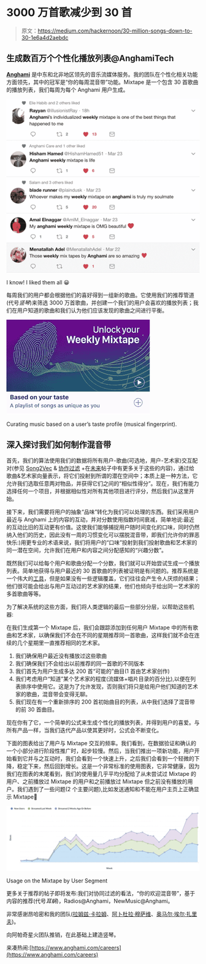 # 3000 万首歌减少到 30 首

> 原文：<https://medium.com/hackernoon/30-million-songs-down-to-30-1e6a4d2aebdc>

## 生成数百万个个性化播放列表@AnghamiTech

[**Anghami**](http://play.anghami.com) 是中东和北非地区领先的音乐流媒体服务。我的团队在个性化相关功能方面领先，其中的冠军是“你的每周混音带”功能。Mixtape 是一个包含 30 首歌曲的播放列表，我们每周为每个 Anghami 用户生成。

![](img/8ae6a97ecb8db3556dac2fbb397a0e12.png)

I know! I liked them all 😀

每周我们的用户都会根据他们的喜好得到一组新的歌曲。它使用我们的推荐管道(代号*竖琴*)来筛选 3000 万首歌曲，并创建一个我们的用户会喜欢的播放列表；我们在用户知道的歌曲和我们认为他们应该发现的歌曲之间进行平衡。

![](img/1dd226052292fff912f4ca038bab028d.png)

Curating music based on a user’s taste profile (musical fingerprint).

## 深入探讨我们如何制作混音带

首先，我们的算法使用我们的数据将所有用户-歌曲(可选地，用户-艺术家)交互配对(参见 [Song2Vec](https://towardsdatascience.com/using-word2vec-for-music-recommendations-bb9649ac2484) & [协作过滤](https://en.wikipedia.org/wiki/Collaborative_filtering) +在[未来](https://hackernoon.com/tagged/future)帖子中有更多关于这些的内容)，通过给歌曲&艺术家向量表示，将它们投射到所谓的潜在空间中；本质上是一种方法，它允许我们选取任意两对物品，并获得它们之间的“相似性得分”。现在，我们有能力选择任何一个项目，并根据相似性对所有其他项目进行评分，然后我们从这里开始。

接下来，我们需要将用户的抽象“品味”转化为我们可以处理的东西。我们采用用户最近与 Anghami 上的内容的互动，并对分数使用指数时间衰减，简单地说:最近的互动比旧的互动更有价值。这使我们能够捕捉用户随时间变化的口味，同时仍然纳入他们的历史，因此没有一周的习惯变化可以摆脱混音带，即我们允许你的罪恶快乐:)用更专业的术语来说，我们将用户的“口味”投射到我们投射歌曲和艺术家的同一潜在空间，允许我们在用户和内容之间分配感知的“兴趣分数”。

既然我们可以给每个用户和歌曲分配一个分数，我们就可以开始尝试生成一个播放列表。简单地获得与用户最近的 30 首歌曲的列表被证明是有问题的。推荐系统是一个伟大的[工具](https://hackernoon.com/tagged/tool)，但是如果没有一些逻辑覆盖，它们往往会产生令人厌烦的结果；他们很可能会给出与用户互动过的艺术家的结果，他们也倾向于给出同一艺术家的多首歌曲等等。

为了解决系统的这些方面，我们将人类逻辑的最后一些部分分层，以帮助这些机器:

在我们生成第一个 Mixtape 后，我们会跟踪添加到任何用户 Mixtape 中的所有歌曲和艺术家，以确保我们不会在不同的星期推荐同一首歌曲，这样我们就不会在连续的几个星期里一直推荐相同的艺术家。

1.  我们确保用户最近没有播放过这些歌曲
2.  我们确保我们不会给出以前推荐的同一首歌的不同版本
3.  我们首先为用户生成多达 200 首“可能的”曲目(1 首由艺术家创作)
4.  我们考虑用户“知道”某个艺术家的程度(流媒体+唱片目录的百分比),以便在列表排序中使用它。这是为了允许发现，否则我们将只是给用户他们知道的艺术家的歌曲，混音带会变得无聊。
5.  我们现在有一个重新排序的 200 首初始曲目的列表，从中我们选择了混音带的前 30 首曲目。

现在你有了它，一个简单的公式来生成个性化的播放列表，并得到用户的喜爱。与所有产品一样，当我们迭代产品以使其更好时，公式会不断变化。

下面的图表给出了用户与 Mixtape 交互的频率。我们看到，在数据验证和确认的一个小部分进行阶段性推广时，起步较慢。然后，当我们推出一项新功能，用户开始看到它并与之互动时，我们会看到一个快速上升，之后我们会看到一个轻微的下降，稳定下来，然后回到增长。这是一个非常标准的使用图表，它非常健康，因为我们在图表的末尾看到，我们的使用量几乎平均分配给了从未尝试过 Mixtape 的用户、之前播放过 Mixtape 的用户和之前播放过 Mixtape 但之前没有播放的用户。我们遇到了一些问题(2 个主要问题),比如发送通知和不能在用户主页上正确显示 Mixtape🙊

![](img/2146173a538332a272bd6a64fa9026e6.png)

Usage on the Mixtape by User Segment

更多关于推荐的帖子即将发布:我们对协同过滤的看法，“你的欢迎混音带”，基于内容的推荐(代号*耳蜗*)，Radios@Anghami，NewMusic@Anghami。

非常感谢昂哈密和我的团队([拉姆兹·卡拉姆](https://medium.com/u/f0b042f4ac2d?source=post_page-----1e6a4d2aebdc--------------------------------)、[阿卜杜拉·穆萨维](https://medium.com/u/d953ce72fa8b?source=post_page-----1e6a4d2aebdc--------------------------------)、[奥马尔·埃尔·扎里夫](https://medium.com/u/ff599d0598dc?source=post_page-----1e6a4d2aebdc--------------------------------))。

向阿帕奇星火团队推销，在此基础上建造竖琴。

来凑热闹:[https://www.anghami.com/careers](https://www.anghami.com/careers)